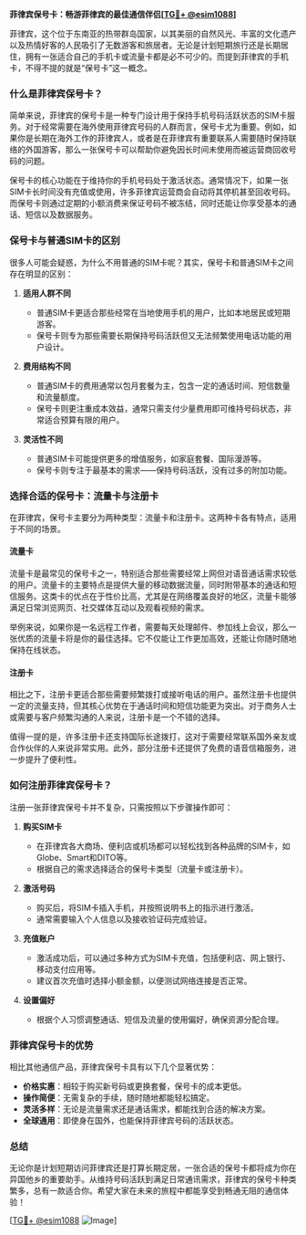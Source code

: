 **菲律宾保号卡：畅游菲律宾的最佳通信伴侣[[TG💪+ @esim1088](https://t.me/s/esim1088)]**

菲律宾，这个位于东南亚的热带群岛国家，以其美丽的自然风光、丰富的文化遗产以及热情好客的人民吸引了无数游客和旅居者。无论是计划短期旅行还是长期居住，拥有一张适合自己的手机卡或流量卡都是必不可少的。而提到菲律宾的手机卡，不得不提的就是“保号卡”这一概念。

### 什么是菲律宾保号卡？

简单来说，菲律宾的保号卡是一种专门设计用于保持手机号码活跃状态的SIM卡服务。对于经常需要在海外使用菲律宾号码的人群而言，保号卡尤为重要。例如，如果你是长期在海外工作的菲律宾人，或者是在菲律宾有重要联系人需要随时保持联络的外国游客，那么一张保号卡可以帮助你避免因长时间未使用而被运营商回收号码的问题。

保号卡的核心功能在于维持你的手机号码处于激活状态。通常情况下，如果一张SIM卡长时间没有充值或使用，许多菲律宾运营商会自动将其停机甚至回收号码。而保号卡则通过定期的小额消费来保证号码不被冻结，同时还能让你享受基本的通话、短信以及数据服务。

### 保号卡与普通SIM卡的区别

很多人可能会疑惑，为什么不用普通的SIM卡呢？其实，保号卡和普通SIM卡之间存在明显的区别：

1. **适用人群不同**  
   - 普通SIM卡更适合那些经常在当地使用手机的用户，比如本地居民或短期游客。
   - 保号卡则专为那些需要长期保持号码活跃但又无法频繁使用电话功能的用户设计。

2. **费用结构不同**  
   - 普通SIM卡的费用通常以包月套餐为主，包含一定的通话时间、短信数量和流量额度。
   - 保号卡则更注重成本效益，通常只需支付少量费用即可维持号码状态，非常适合预算有限的用户。

3. **灵活性不同**  
   - 普通SIM卡可能提供更多的增值服务，如家庭套餐、国际漫游等。
   - 保号卡则专注于最基本的需求——保持号码活跃，没有过多的附加功能。

### 选择合适的保号卡：流量卡与注册卡

在菲律宾，保号卡主要分为两种类型：流量卡和注册卡。这两种卡各有特点，适用于不同的场景。

#### 流量卡

流量卡是最常见的保号卡之一，特别适合那些需要经常上网但对语音通话需求较低的用户。流量卡的主要特点是提供大量的移动数据流量，同时附带基本的通话和短信服务。这类卡的优点在于性价比高，尤其是在网络覆盖良好的地区，流量卡能够满足日常浏览网页、社交媒体互动以及观看视频的需求。

举例来说，如果你是一名远程工作者，需要每天处理邮件、参加线上会议，那么一张优质的流量卡将是你的最佳选择。它不仅能让工作更加高效，还能让你随时随地保持在线状态。

#### 注册卡

相比之下，注册卡更适合那些需要频繁拨打或接听电话的用户。虽然注册卡也提供一定的流量支持，但其核心优势在于通话时间和短信功能更为突出。对于商务人士或需要与客户频繁沟通的人来说，注册卡是一个不错的选择。

值得一提的是，许多注册卡还支持国际长途拨打，这对于需要经常联系国外亲友或合作伙伴的人来说非常实用。此外，部分注册卡还提供了免费的语音信箱服务，进一步提升了便利性。

### 如何注册菲律宾保号卡？

注册一张菲律宾保号卡并不复杂，只需按照以下步骤操作即可：

1. **购买SIM卡**  
   - 在菲律宾各大商场、便利店或机场都可以轻松找到各种品牌的SIM卡，如Globe、Smart和DITO等。
   - 根据自己的需求选择适合的保号卡类型（流量卡或注册卡）。

2. **激活号码**  
   - 购买后，将SIM卡插入手机，并按照说明书上的指示进行激活。
   - 通常需要输入个人信息以及接收验证码完成验证。

3. **充值账户**  
   - 激活成功后，可以通过多种方式为SIM卡充值，包括便利店、网上银行、移动支付应用等。
   - 建议首次充值时选择小额金额，以便测试网络连接是否正常。

4. **设置偏好**  
   - 根据个人习惯调整通话、短信及流量的使用偏好，确保资源分配合理。

### 菲律宾保号卡的优势

相比其他通信产品，菲律宾保号卡具有以下几个显著优势：

- **价格实惠**：相较于购买新号码或更换套餐，保号卡的成本更低。
- **操作简便**：无需复杂的手续，随时随地都能轻松搞定。
- **灵活多样**：无论是流量需求还是通话需求，都能找到合适的解决方案。
- **全球通用**：即使身在国外，也能保持菲律宾号码的活跃状态。

### 总结

无论你是计划短期访问菲律宾还是打算长期定居，一张合适的保号卡都将成为你在异国他乡的重要助手。从维持号码活跃到满足日常通讯需求，菲律宾的保号卡种类繁多，总有一款适合你。希望大家在未来的旅程中都能享受到畅通无阻的通信体验！

[[TG💪+ @esim1088](https://t.me/s/esim1088) ![Image](https://i.postimg.cc/4NQfJmqS/Snipaste-2025-05-13-00-14-12.png)]